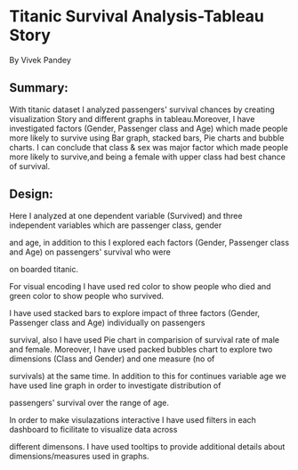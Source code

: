 # Titanic Survival Analysis-Tableau Story

By Vivek Pandey


## Summary:

With titanic dataset I analyzed passengers' survival chances by creating visualization Story and different graphs in tableau.Moreover, I have investigated factors (Gender, Passenger class and Age) which made people more likely to survive using Bar graph, stacked bars, Pie charts and bubble charts.
I can conclude that class & sex was major factor which made people more likely to survive,and being a female with upper class had best chance of survival.

## Design:

Here I analyzed at one dependent variable (Survived) and three independent variables which are passenger class, gender 

and age, in addition to this I explored each factors (Gender, Passenger class and Age) on passengers' survival who were 

on boarded titanic.

For visual encoding I have used red color to show people who died and green color to show people who survived.

I have used stacked bars to explore impact of three factors (Gender, Passenger class and Age) individually on passengers 

survival, also I have used Pie chart in comparision of survival rate of male and female.
Moreover, I have used packed bubbles chart to explore two dimensions (Class and Gender) and one measure (no of 

survivals) at the same time.
In addition to this for continues variable age we have used line graph in order to investigate distribution of 

passengers' survival over the range of age.

In order to make visulazations interactive I have used filters in each dashboard to ficilitate to visualize data across 

different dimensons.
I have used tooltips to provide additional details about dimensions/measures used in graphs.
